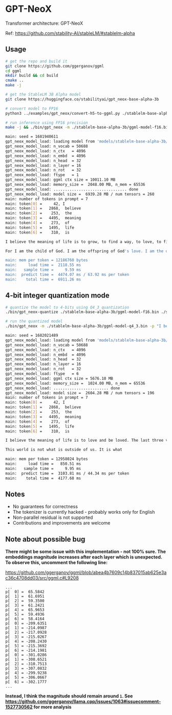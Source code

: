 # GPT-NeoX

Transformer architecture: GPT-NeoX

Ref: https://github.com/stability-AI/stableLM/#stablelm-alpha

## Usage

```bash
# get the repo and build it
git clone https://github.com/ggerganov/ggml
cd ggml
mkdir build && cd build
cmake ..
make -j

# get the StableLM 3B Alpha model
git clone https://huggingface.co/stabilityai/gpt_neox-base-alpha-3b

# convert model to FP16
python3 ../examples/gpt_neox/convert-h5-to-ggml.py ./stablelm-base-alpha-3b/ 1

# run inference using FP16 precision
make -j && ./bin/gpt_neox -m ./stablelm-base-alpha-3b/ggml-model-f16.bin -p "I believe the meaning of life is" -t 8 -n 64

main: seed = 1681940611
gpt_neox_model_load: loading model from 'models/stablelm-base-alpha-3b/ggml-model-f16.bin' - please wait ...
gpt_neox_model_load: n_vocab = 50688
gpt_neox_model_load: n_ctx   = 4096
gpt_neox_model_load: n_embd  = 4096
gpt_neox_model_load: n_head  = 32
gpt_neox_model_load: n_layer = 16
gpt_neox_model_load: n_rot   = 32
gpt_neox_model_load: ftype   = 1
gpt_neox_model_load: ggml ctx size = 10011.10 MB
gpt_neox_model_load: memory_size =  2048.00 MB, n_mem = 65536
gpt_neox_model_load: ................................ done
gpt_neox_model_load: model size =  6939.28 MB / num tensors = 260
main: number of tokens in prompt = 7
main: token[0] =     42, I
main: token[1] =   2868,  believe
main: token[2] =    253,  the
main: token[3] =   4495,  meaning
main: token[4] =    273,  of
main: token[5] =   1495,  life
main: token[6] =    310,  is

I believe the meaning of life is to grow, to find a way, to love, to find an appreciation for life, and to live it with all of its beauty.

For I am the child of God. I am the offspring of God's love. I am the offspring of the light of the world. I am the offspring of the

main: mem per token = 12186760 bytes
main:     load time =  2118.55 ms
main:   sample time =     9.59 ms
main:  predict time =  4474.07 ms / 63.92 ms per token
main:    total time =  6911.26 ms
```

## 4-bit integer quantization mode

```bash
# quantize the model to 4-bits using Q4_3 quantization
./bin/gpt_neox-quantize ./stablelm-base-alpha-3b/ggml-model-f16.bin ./stablelm-base-alpha-3b/ggml-model-q4_3.bin 6

# run the quantized model
./bin/gpt_neox -m ./stablelm-base-alpha-3b/ggml-model-q4_3.bin -p "I believe the meaning of life is" -t 8 -n 64

main: seed = 1682021489
gpt_neox_model_load: loading model from 'models/stablelm-base-alpha-3b/ggml-model-q4_3.bin' - please wait ...
gpt_neox_model_load: n_vocab = 50688
gpt_neox_model_load: n_ctx   = 4096
gpt_neox_model_load: n_embd  = 4096
gpt_neox_model_load: n_head  = 32
gpt_neox_model_load: n_layer = 16
gpt_neox_model_load: n_rot   = 32
gpt_neox_model_load: ftype   = 6
gpt_neox_model_load: ggml ctx size = 5676.10 MB
gpt_neox_model_load: memory_size =  1024.00 MB, n_mem = 65536
gpt_neox_model_load: ........................ done
gpt_neox_model_load: model size =  2604.28 MB / num tensors = 196
main: number of tokens in prompt = 7
main: token[0] =     42, I
main: token[1] =   2868,  believe
main: token[2] =    253,  the
main: token[3] =   4495,  meaning
main: token[4] =    273,  of
main: token[5] =   1495,  life
main: token[6] =    310,  is

I believe the meaning of life is to love and be loved. The last three verses were enough to tie us all together. If you love someone you love them all. There are some things in this world that are just not equal in Heaven. - Be here in this moment.

This world is not what is outside of us. It is what

main: mem per token = 12958024 bytes
main:     load time =   850.51 ms
main:   sample time =     9.95 ms
main:  predict time =  3103.81 ms / 44.34 ms per token
main:    total time =  4177.68 ms

```

## Notes

- No guarantees for correctness
- The tokenizer is currently hacked - probably works only for English
- Non-parallel residual is not supported
- Contributions and improvements are welcome

## Note about possible bug

**There might be some issue with this implementation - not 100% sure.
The embeddings magnitude increases after each layer which is unexpected.
To observe this, uncomment the following line:**

https://github.com/ggerganov/ggml/blob/abea4b7609c14b837015ab625e3ac36c4708dd03/src/ggml.c#L9208

```
...
p[  0] =  65.5842
p[  1] =  61.6951
p[  2] =  59.3500
p[  3] =  61.2421
p[  4] =  65.9653
p[  5] =  59.4936
p[  6] =  58.4164
p[  0] = -209.6351
p[  1] = -214.0987
p[  2] = -217.0928
p[  3] = -215.0267
p[  4] = -208.2430
p[  5] = -215.3692
p[  6] = -214.1981
p[  0] = -301.0286
p[  1] = -308.6521
p[  2] = -310.7513
p[  3] = -307.0832
p[  4] = -299.9238
p[  5] = -306.0667
p[  6] = -302.1777
...
```

**Instead, I think the magnitude should remain around `1`.
See https://github.com/ggerganov/llama.cpp/issues/1063#issuecomment-1527730562 for more analysis**
